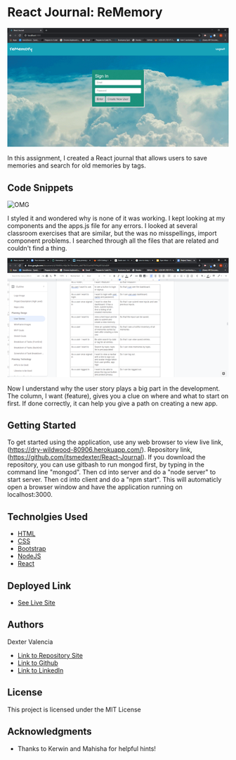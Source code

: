 # React Journal: ReMemory

![Click Here!](./pics/Project3_app.gif)

In this assignment, I created a React journal that allows users to save memories and search for old memories by tags.

## Code Snippets

![OMG](./pics/components.jpg)

I styled it and wondered why is none of it was working. I kept looking at my components and the apps.js file for any errors. I looked at several classroom exercises that are similar, but the was no misspellings, import component problems. I searched through all the files that are related and couldn't find a thing.

![OMG](./pics/user_story.png)

Now I understand why the user story plays a big part in the development. The column, I want (feature), gives you a clue on where and what to start on first. If done correctly, it can help you give a path on creating a new app. 

## Getting Started

To get started using the application, use any web browser to view live link, (https://dry-wildwood-80906.herokuapp.com/). Repository link, (https://github.com/itsmedexter/React-Journal). If you download the repository, you can use gitbash to run mongod first, by typing in the command line "mongod". Then cd into server and do a "node server" to start server. Then cd into client and do a "npm start". This will automaticly open a browser window and have the application running on localhost:3000.   

## Technolgies Used

* [HTML](https://developer.mozilla.org/en-US/docs/Web/HTML)
* [CSS](https://developer.mozilla.org/en-US/docs/Web/CSS)
* [Bootstrap](https://getbootstrap.com/)
* [NodeJS](https://nodejs.org/en/)
* [React](https://reactjs.org/)



## Deployed Link

* [See Live Site](https://dry-wildwood-80906.herokuapp.com/)


## Authors

Dexter Valencia 

- [Link to Repository Site](https://github.com/itsmedexter/React-Journal)
- [Link to Github](https://github.com/itsmedexter)
- [Link to LinkedIn](https://www.linkedin.com/in/dextervalencia/)

## License

This project is licensed under the MIT License 

## Acknowledgments

* Thanks to Kerwin and Mahisha for helpful hints!  

